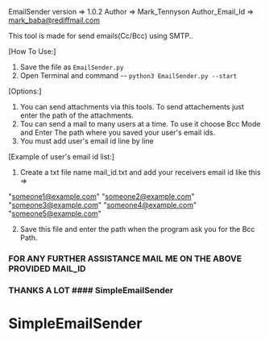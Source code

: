 EmailSender 
version		    => 1.0.2
Author  		=> Mark_Tennyson
Author_Email_Id => mark_baba@rediffmail.com


This tool is made for send emails(Cc/Bcc) using SMTP..

[How To Use:]

1. Save the file as `EmailSender.py`
2. Open Terminal and command -- `python3 EmailSender.py --start`

[Options:]

1. You can send attachments via this tools. To send attachements just enter the path of the attachments.
2. Tou can send a mail to many users at a time. To use it choose Bcc Mode and Enter The path where you saved your user's email ids.
3. You must add user's email id line by line

[Example of user's email id list:]

1. Create a txt file name mail_id.txt and add your receivers email id like this =>

"someone1@example.com"
"someone2@example.com"
"someone3@example.com"
"someone4@example.com"
"someone5@example.com"

2. Save this file and enter the path when the program ask you for the Bcc Path.

### FOR ANY FURTHER ASSISTANCE MAIL ME ON THE ABOVE PROVIDED MAIL_ID ###
### THANKS A LOT #### SimpleEmailSender
# SimpleEmailSender
